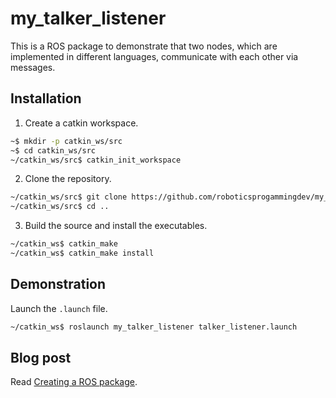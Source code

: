 # my_talker_listener
This is a ROS package to demonstrate that two nodes, which are implemented in different languages, communicate with each other via messages.

## Installation
1. Create a catkin workspace.
```bash
~$ mkdir -p catkin_ws/src
~$ cd catkin_ws/src
~/catkin_ws/src$ catkin_init_workspace
```

2. Clone the repository.
```bash
~/catkin_ws/src$ git clone https://github.com/roboticsprogammingdev/my_talker_listener.git
~/catkin_ws/src$ cd ..
```

3. Build the source and install the executables.
```bash
~/catkin_ws$ catkin_make
~/catkin_ws$ catkin_make install
```

## Demonstration
Launch the `.launch` file.
```bash
~/catkin_ws$ roslaunch my_talker_listener talker_listener.launch
```

## Blog post
Read [Creating a ROS package](https://blog.roboticsprogamming.dev/2020/10/creating-ros-package.html).
